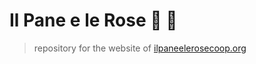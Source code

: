 # Il Pane e le Rose 🥖 🌹
> repository for the website of [ilpaneelerosecoop.org](https://ilpaneelerosecoop.org)